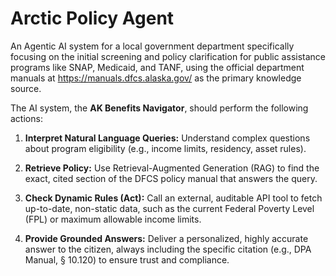 # Arctic Policy Agent
An Agentic AI system for a local government department specifically focusing on the initial screening and policy clarification for public assistance programs like SNAP, Medicaid, and TANF, using the official department manuals at https://manuals.dfcs.alaska.gov/ as the primary knowledge source.

The AI system, the **AK Benefits Navigator**, should perform the following actions:

1. **Interpret Natural Language Queries:** Understand complex questions about program eligibility (e.g., income limits, residency, asset rules).

2. **Retrieve Policy:** Use Retrieval-Augmented Generation (RAG) to find the exact, cited section of the DFCS policy manual that answers the query.

3. **Check Dynamic Rules (Act):** Call an external, auditable API tool to fetch up-to-date, non-static data, such as the current Federal Poverty Level (FPL) or maximum allowable income limits.

4. **Provide Grounded Answers:** Deliver a personalized, highly accurate answer to the citizen, always including the specific citation (e.g., DPA Manual, § 10.120) to ensure trust and compliance.

